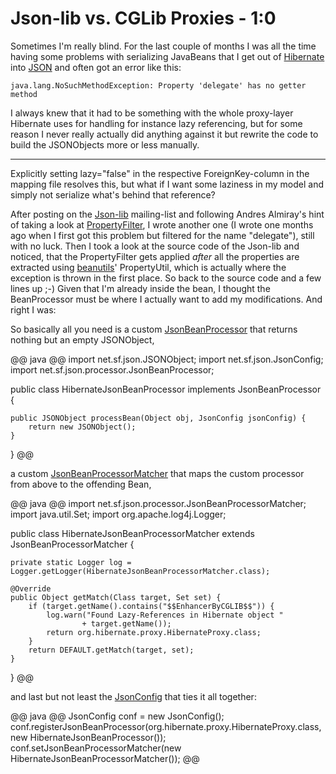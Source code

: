 # Json-lib vs. CGLib Proxies - 1:0

Sometimes I'm really blind. For the last couple of months I was all the time having some problems with serializing JavaBeans that I get out of [Hibernate](http://www.hibernate.org) into [JSON](http://json.org) and often got an error like this:

    java.lang.NoSuchMethodException: Property 'delegate' has no getter method
    

I always knew that it had to be something with the whole proxy-layer Hibernate uses for handling for instance lazy referencing, but for some reason I never really actually did anything against it but rewrite the code to build the JSONObjects more or less manually.

-------------------------------

Explicitly setting lazy="false" in the respective ForeignKey-column in the mapping file resolves this, but what if I want some laziness in my model and simply not serialize what's behind that reference?

After posting on the [Json-lib](http://json-lib.sourceforge.net/) mailing-list and following Andres Almiray's hint of taking a look at [PropertyFilter](http://json-lib.sourceforge.net/apidocs/jdk15/net/sf/json/util/PropertyFilter.html), I wrote another one (I wrote one months ago when I first got this problem but filtered for the name "delegate"), still with no luck. Then I took a look at the source code of the Json-lib and noticed, that the PropertyFilter gets applied *after* all the properties are extracted using [beanutils](http://commons.apache.org/beanutils/ "Commons - BeanUtils")' PropertyUtil, which is actually where the exception is thrown in the first place. So back to the source code and a few lines up ;-) Given that I'm already inside the bean, I thought the BeanProcessor must be where I actually want to add my modifications. And right I was:

So basically all you need is a custom [JsonBeanProcessor](http://json-lib.sourceforge.net/apidocs/jdk15/net/sf/json/processors/JsonBeanProcessor.html) that returns nothing but an empty JSONObject, 

@@ java @@
import net.sf.json.JSONObject;
import net.sf.json.JsonConfig;
import net.sf.json.processor.JsonBeanProcessor;

public class HibernateJsonBeanProcessor implements JsonBeanProcessor {

	public JSONObject processBean(Object obj, JsonConfig jsonConfig) {
		return new JSONObject();
	}

}
@@

a custom [JsonBeanProcessorMatcher](http://json-lib.sourceforge.net/apidocs/jdk15/net/sf/json/processors/JsonBeanProcessorMatcher.html) that maps the custom processor from above to the offending Bean, 

@@ java @@
import net.sf.json.processor.JsonBeanProcessorMatcher;
import java.util.Set;
import org.apache.log4j.Logger;

public class HibernateJsonBeanProcessorMatcher extends JsonBeanProcessorMatcher {
	
	private static Logger log = Logger.getLogger(HibernateJsonBeanProcessorMatcher.class);
	
	@Override
	public Object getMatch(Class target, Set set) {
		if (target.getName().contains("$$EnhancerByCGLIB$$")) {
			log.warn("Found Lazy-References in Hibernate object "
					+ target.getName());
			return org.hibernate.proxy.HibernateProxy.class;
		}
		return DEFAULT.getMatch(target, set);
	}

}
@@

and last but not least the [JsonConfig](http://json-lib.sourceforge.net/apidocs/jdk15/net/sf/json/JsonConfig.html) that ties it all together:

@@ java @@
JsonConfig conf = new JsonConfig();
conf.registerJsonBeanProcessor(org.hibernate.proxy.HibernateProxy.class, 
    new HibernateJsonBeanProcessor());
conf.setJsonBeanProcessorMatcher(new HibernateJsonBeanProcessorMatcher());
@@
